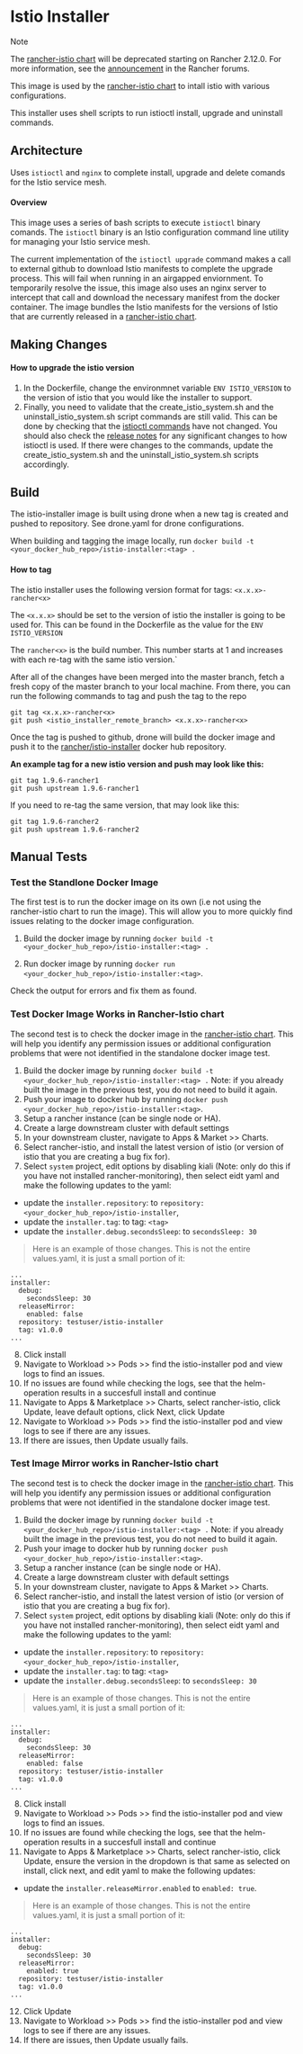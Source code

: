 # Istio Installer

> [!NOTE]  
> The [rancher-istio chart](https://github.com/rancher/charts "rancher-istio chart") will be deprecated starting on Rancher 2.12.0. For more information, see the [announcement](https://forums.rancher.com/t/deprecation-of-rancher-istio/45043) in the Rancher forums.

This image is used by the [rancher-istio chart](https://github.com/rancher/charts "rancher-istio chart") to intall istio with various configurations.

This installer uses shell scripts to run istioctl install, upgrade and uninstall commands. 
## Architecture
Uses `istioctl` and `nginx` to complete install, upgrade and delete comands for the Istio service mesh. 

#### Overview
This image uses a series of bash scripts to execute `istioctl` binary comands. The `istioctl` binary is an Istio configuration command line utility for managing your Istio service mesh.

The current implementation of the `istioctl upgrade` command makes a call to external github to download Istio manifests to complete the upgrade process. This will fail when running in an airgapped enviornment. To temporarily resolve the issue, this image also uses an nginx server to intercept that call and download the necessary manifest from the docker container. The image bundles the Istio manifests for the versions of Istio that are currently released in a [rancher-istio chart](https://github.com/rancher/charts "rancher-istio chart").

## Making Changes
#### How to upgrade the istio version

1. In the Dockerfile, change the environmnet variable `ENV ISTIO_VERSION` to the version of istio that you would like the installer to support.
2. Finally, you need to validate that the create_istio_system.sh and the uninstall_istio_system.sh script commands are still valid. This can be done by checking that the [istioctl commands](https://istio.io/latest/docs/reference/commands/istioctl/ "istioctl commands") have not changed. You should also check the [release notes](https://istio.io/latest/news/ "release notes") for any significant changes to how istioctl is used. If there were changes to the commands, update the create_istio_system.sh  and the uninstall_istio_system.sh scripts accordingly.

## Build
The istio-installer image is built using drone when a new tag is created and pushed to repository. See drone.yaml for drone configurations.

When building and tagging the image locally, run `docker build -t <your_docker_hub_repo>/istio-installer:<tag> .`

####  How to tag
The istio installer uses the following version format for tags: `<x.x.x>-rancher<x>`

The `<x.x.x>` should be set to the version of istio the installer is going to be used for. This can be found in the Dockerfile as the value for the `ENV ISTIO_VERSION`

The `rancher<x>` is the build number. This number starts at 1 and increases with each re-tag with the same istio version.`

After all of the changes have been merged into the master branch, fetch a fresh copy of the master branch to your local machine. From there, you can run the following commands to tag and push the tag to the repo
```
git tag <x.x.x>-rancher<x>
git push <istio_installer_remote_branch> <x.x.x>-rancher<x>
```
Once the tag is pushed to github, drone will build the docker image and push it to the [rancher/istio-installer](https://hub.docker.com/r/rancher/istio-installer "rancher/istio-installer") docker hub repository.

**An example tag for a new istio version and push may look like this:**
```
git tag 1.9.6-rancher1
git push upstream 1.9.6-rancher1
```
If you need to re-tag the same version, that may look like this:
```
git tag 1.9.6-rancher2
git push upstream 1.9.6-rancher2
```

## Manual Tests

### Test the Standlone Docker Image
The first test is to run the docker image on its own (i.e not using the rancher-istio chart to run the image). This will allow you to more quickly find issues relating to the docker image configuration.

1. Build the docker image by running `docker build -t <your_docker_hub_repo>/istio-installer:<tag> .`

2. Run docker image by running `docker run <your_docker_hub_repo>/istio-installer:<tag>`.

Check the output for errors and fix them as found.

### Test Docker Image Works in Rancher-Istio chart
The second test is to check the docker image in the [rancher-istio chart](https://github.com/rancher/charts "rancher-istio chart"). This will help you identify any permission issues or additional configuration problems that were not identified in the standalone docker image test.

1. Build the docker image by running `docker build -t <your_docker_hub_repo>/istio-installer:<tag> .` Note: if you already built the image in the previous test, you do not need to build it again.
2. Push your image to docker hub by running `docker push <your_docker_hub_repo>/istio-installer:<tag>`.
3. Setup a rancher instance (can be single node or HA).
4. Create a large downstream cluster with default settings
5. In your downstream cluster, navigate to Apps & Market >> Charts.
6. Select rancher-istio, and install the latest version of istio (or version of istio that you are creating a bug fix for).
7. Select `system` project, edit options by disabling kiali (Note: only do this if you have not installed rancher-monitoring), then select eidt yaml and make the following updates to the yaml:

* update the `installer.repository`: to `repository: <your_docker_hub_repo>/istio-installer`,
* update the `installer.tag`: to tag: `<tag>`
* update the `installer.debug.secondsSleep`: to `secondsSleep: 30`
> Here is an example of those changes. This is not the entire values.yaml, it is just a small portion of it:
```
...
installer:
  debug:
    secondsSleep: 30
  releaseMirror:
    enabled: false
  repository: testuser/istio-installer
  tag: v1.0.0
...
```
8. Click install
9. Navigate to Workload >> Pods >> find the istio-installer pod and view logs to find an issues.
10. If no issues are found while checking the logs, see that the helm-operation results in a succesfull install and continue
11. Navigate to Apps & Marketplace >> Charts, select rancher-istio, click Update, leave default options, click Next, click Update
13. Navigate to Workload >> Pods >> find the istio-installer pod and view logs to see if there are any issues.
14. If there are issues, then Update usually fails.


### Test Image Mirror works in Rancher-Istio chart
The second test is to check the docker image in the [rancher-istio chart](https://github.com/rancher/charts "rancher-istio chart"). This will help you identify any permission issues or additional configuration problems that were not identified in the standalone docker image test.

1. Build the docker image by running `docker build -t <your_docker_hub_repo>/istio-installer:<tag> .` Note: if you already built the image in the previous test, you do not need to build it again.
2. Push your image to docker hub by running `docker push <your_docker_hub_repo>/istio-installer:<tag>`.
3. Setup a rancher instance (can be single node or HA).
4. Create a large downstream cluster with default settings
5. In your downstream cluster, navigate to Apps & Market >> Charts.
6. Select rancher-istio, and install the latest version of istio (or version of istio that you are creating a bug fix for).
7. Select `system` project, edit options by disabling kiali (Note: only do this if you have not installed rancher-monitoring), then select eidt yaml and make the following updates to the yaml:

* update the `installer.repository`: to `repository: <your_docker_hub_repo>/istio-installer`,
* update the `installer.tag`: to tag: `<tag>`
* update the `installer.debug.secondsSleep`: to `secondsSleep: 30`
> Here is an example of those changes. This is not the entire values.yaml, it is just a small portion of it:
```
...
installer:
  debug:
    secondsSleep: 30
  releaseMirror:
    enabled: false
  repository: testuser/istio-installer
  tag: v1.0.0
...
```
8. Click install
9. Navigate to Workload >> Pods >> find the istio-installer pod and view logs to find an issues.
10. If no issues are found while checking the logs, see that the helm-operation results in a succesfull install and continue
11. Navigate to Apps & Marketplace >> Charts, select rancher-istio, click Update, ensure the version in the dropdown is that same as selected on install, click next, and edit yaml to make the following updates:
* update the `installer.releaseMirror.enabled` to `enabled: true`.
> Here is an example of those changes. This is not the entire values.yaml, it is just a small portion of it:
```
...
installer:
  debug:
    secondsSleep: 30
  releaseMirror:
    enabled: true
  repository: testuser/istio-installer
  tag: v1.0.0
...
```
12. Click Update
13. Navigate to Workload >> Pods >> find the istio-installer pod and view logs to see if there are any issues.
14. If there are issues, then Update usually fails.
